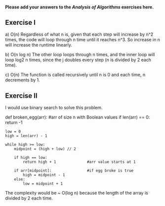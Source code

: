 #### Please add your answers to the ***Analysis of  Algorithms*** exercises here.

## Exercise I

a) O(n) 
Regardless of what n is, given that each step will increase by n^2 times, the code will loop through n time until it reaches n^3. So increase in n will increase the runtime linearly.

b) O(n log n)
The other loop loops through n times, and the inner loop will loop log2 n times, since the j doubles every step (n is divided by 2 each time).

c) O(n)
The function is called recursively until n is 0 and each time, n decrements by 1. 

## Exercise II

I would use binary search to solve this problem. 

def broken_egg(arr):       #arr of size n with Boolean values 
    if len(arr) == 0:
      return -1
    
    low = 0
    high = len(arr) - 1
    
    while high >= low:
        midpoint = (high + low) // 2
        
        if high == low:
            return high + 1              #arr value starts at 1

        if arr[midpoint]:                #if egg broke is true
            high = midpoint - 1
        else: 
            low = midpoint + 1

The complexity would be ~ O(log n) because the length of the array is divided by 2 each time.